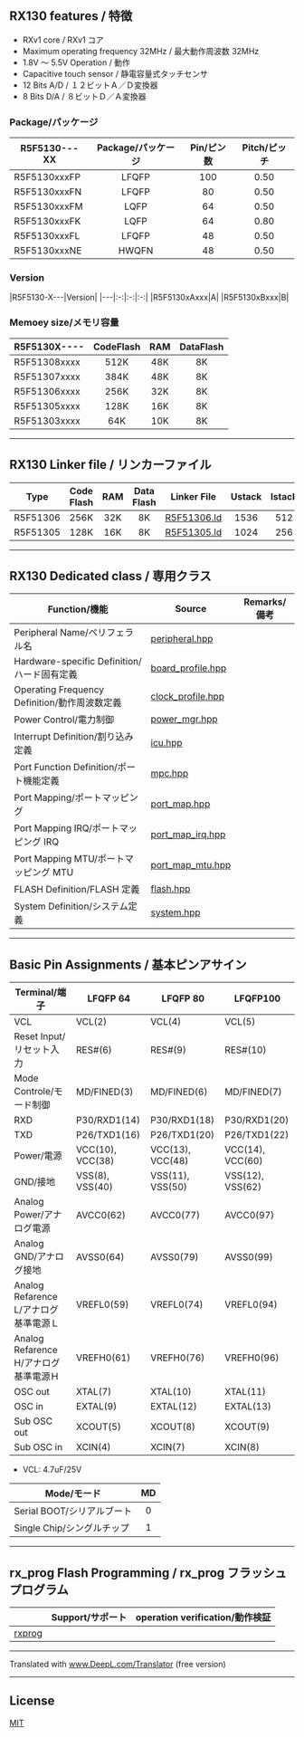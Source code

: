 
## RX130 features / 特徴

- RXv1 core / RXv1 コア
- Maximum operating frequency 32MHz / 最大動作周波数 32MHz
- 1.8V ～ 5.5V Operation / 動作
- Capacitive touch sensor / 静電容量式タッチセンサ
- 12 Bits A/D / １２ビットＡ／Ｄ変換器
- 8 Bits D/A / ８ビットＤ／Ａ変換器

### Package/パッケージ

|R5F5130---XX|Package/パッケージ|Pin/ピン数|Pitch/ピッチ|
|---|:-:|:-:|:-:|
|R5F5130xxxFP|LFQFP|100|0.50|
|R5F5130xxxFN|LFQFP|80|0.50|
|R5F5130xxxFM|LQFP|64|0.50|
|R5F5130xxxFK|LQFP|64|0.80|
|R5F5130xxxFL|LFQFP|48|0.50|
|R5F5130xxxNE|HWQFN|48|0.50|

### Version

|R5F5130-X---|Version|
|---|:-:|:-:|:-:|
|R5F5130xAxxx|A|
|R5F5130xBxxx|B|

### Memoey size/メモリ容量

|R5F5130X----|CodeFlash|RAM|DataFlash|
|---|:-:|:-:|:-:|
|R5F51308xxxx|512K|48K|8K|
|R5F51307xxxx|384K|48K|8K|
|R5F51306xxxx|256K|32K|8K|
|R5F51305xxxx|128K|16K|8K|
|R5F51303xxxx|64K|10K|8K|

---

## RX130 Linker file / リンカーファイル

|Type|Code Flash|RAM|Data Flash|Linker File|Ustack|Istack|
|---|:-:|:-:|:-:|---|:-:|:-:|
|R5F51306|256K|32K|8K|[R5F51306.ld](R5F51306.ld?ts=4)|1536|512|
|R5F51305|128K|16K|8K|[R5F51305.ld](R5F51305.ld?ts=4)|1024|256|

---

## RX130 Dedicated class / 専用クラス

|Function/機能|Source|Remarks/備考|
|---|---|:-:|
|Peripheral Name/ペリフェラル名|[peripheral.hpp](peripheral.hpp?ts=4)||
|Hardware-specific Definition/ハード固有定義|[board_profile.hpp](board_profile.hpp?ts=4)||
|Operating Frequency Definition/動作周波数定義|[clock_profile.hpp](clock_profile.hpp?ts=4)||
|Power Control/電力制御|[power_mgr.hpp](power_mgr.hpp?ts=4)||
|Interrupt Definition/割り込み定義|[icu.hpp](icu.hpp?ts=4)||
|Port Function Definition/ポート機能定義|[mpc.hpp](mpc.hpp?ts=4)||
|Port Mapping/ポートマッピング|[port_map.hpp](port_map.hpp?ts=4)||
|Port Mapping IRQ/ポートマッピング IRQ|[port_map_irq.hpp](port_map_irq.hpp?ts=4)||
|Port Mapping MTU/ポートマッピング MTU|[port_map_mtu.hpp](port_map_mtu.hpp?ts=4)||
|FLASH Definition/FLASH 定義|[flash.hpp](flash.hpp?ts=4)||
|System Definition/システム定義|[system.hpp](system.hpp?ts=4)||

---

## Basic Pin Assignments / 基本ピンアサイン

|Terminal/端子|LFQFP 64|LFQFP 80|LFQFP100|
|---|---|---|---|
|VCL|VCL(2)|VCL(4)|VCL(5)|
|Reset Input/リセット入力|RES#(6)|RES#(9)|RES#(10)|
|Mode Controle/モード制御|MD/FINED(3)|MD/FINED(6)|MD/FINED(7)|
|RXD|P30/RXD1(14)|P30/RXD1(18)|P30/RXD1(20)|
|TXD|P26/TXD1(16)|P26/TXD1(20)|P26/TXD1(22)|
|Power/電源|VCC(10), VCC(38)|VCC(13), VCC(48)|VCC(14), VCC(60)|
|GND/接地|VSS(8), VSS(40)|VSS(11), VSS(50)|VSS(12), VSS(62)|
|Analog Power/アナログ電源|AVCC0(62)|AVCC0(77)|AVCC0(97)|
|Analog GND/アナログ接地|AVSS0(64)|AVSS0(79)|AVSS0(99)|
|Analog Refarence L/アナログ基準電源Ｌ|VREFL0(59)|VREFL0(74)|VREFL0(94)|
|Analog Refarence H/アナログ基準電源Ｈ|VREFH0(61)|VREFH0(76)|VREFH0(96)|
|OSC out|XTAL(7)|XTAL(10)|XTAL(11)|
|OSC in|EXTAL(9)|EXTAL(12)|EXTAL(13)|
|Sub OSC out|XCOUT(5)|XCOUT(8)|XCOUT(9)|
|Sub OSC in|XCIN(4)|XCIN(7)|XCIN(8)|

- VCL: 4.7uF/25V

|Mode/モード|MD|
|---|:---:|
|Serial BOOT/シリアルブート|0|
|Single Chip/シングルチップ|1|

---

## rx_prog Flash Programming / rx_prog フラッシュプログラム

||Support/サポート|operation verification/動作検証|
|-|:-:|:-:|
|[rxprog](../rxprog)|||

---

Translated with www.DeepL.com/Translator (free version)

---

## License

[MIT](../LICENSE)
